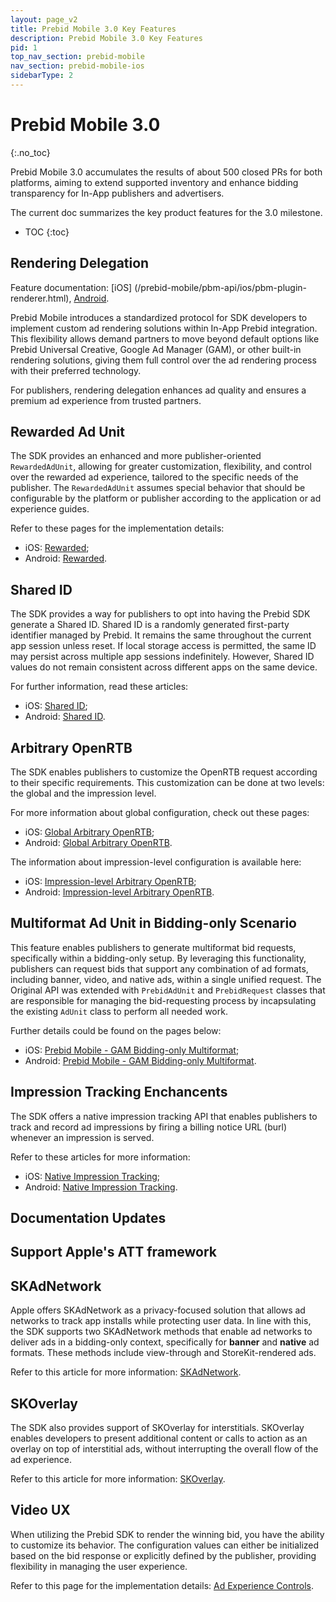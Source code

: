 ```yaml
---
layout: page_v2
title: Prebid Mobile 3.0 Key Features
description: Prebid Mobile 3.0 Key Features
pid: 1
top_nav_section: prebid-mobile
nav_section: prebid-mobile-ios
sidebarType: 2
---
```


# Prebid Mobile 3.0 
{:.no_toc}

Prebid Mobile 3.0 accumulates the results of about 500 closed PRs for both platforms, aiming to extend supported inventory and enhance bidding transparency for In-App publishers and advertisers. 

The current doc summarizes the key product features for the 3.0 milestone.

- TOC
{:toc}

## Rendering Delegation

Feature documentation: [iOS] (/prebid-mobile/pbm-api/ios/pbm-plugin-renderer.html), [Android](/prebid-mobile/pbm-api/android/pbm-plugin-renderer.html). 

Prebid Mobile introduces a standardized protocol for SDK developers to implement custom ad rendering solutions within In-App Prebid integration. This flexibility allows demand partners to move beyond default options like Prebid Universal Creative, Google Ad Manager (GAM), or other built-in rendering solutions, giving them full control over the ad rendering process with their preferred technology. 

For publishers, rendering delegation enhances ad quality and ensures a premium ad experience from trusted partners.

## Rewarded Ad Unit 

The SDK provides an enhanced and more publisher-oriented `RewardedAdUnit`, allowing for greater customization, flexibility, and control over the rewarded ad experience, tailored to the specific needs of the publisher. The `RewardedAdUnit` assumes special behavior that should be configurable by the platform or publisher according to the application or ad experience guides.

Refer to these pages for the implementation details:

- iOS: [Rewarded](/prebid-mobile/modules/rendering/ios-sdk-integration-pb.html);
- Android: [Rewarded](/prebid-mobile/modules/rendering/android-sdk-integration-pb.html). 

## Shared ID

The SDK provides a way for publishers to opt into having the Prebid SDK generate a Shared ID. Shared ID is a randomly generated first-party identifier managed by Prebid. It remains the same throughout the current app session unless reset. If local storage access is permitted, the same ID may persist across multiple app sessions indefinitely. However, Shared ID values do not remain consistent across different apps on the same device.

For further information, read these articles:

- iOS: [Shared ID](/prebid-mobile/pbm-api/ios/pbm-targeting-ios.html#shared-id);
- Android: [Shared ID](/prebid-mobile/pbm-api/android/pbm-targeting-android.html#shared-id). 

## Arbitrary OpenRTB

The SDK enables publishers to customize the OpenRTB request according to their specific requirements. This customization can be done at two levels: the global and the impression level.

For more information about global configuration, check out these pages: 

- iOS: [Global Arbitrary OpenRTB](/prebid-mobile/pbm-api/ios/pbm-targeting-ios.html#arbitrary-openrtb);
- Android: [Global Arbitrary OpenRTB](/prebid-mobile/pbm-api/android/pbm-targeting-android.html#arbitrary-openrtb).

The information about impression-level configuration is available here: 

- iOS: [Impression-level Arbitrary OpenRTB](/prebid-mobile/pbm-api/ios/ios-sdk-integration-gam-original-api.md#arbitrary-openrtb);
- Android: [Impression-level Arbitrary OpenRTB](/prebid-mobile/pbm-api/android/android-sdk-integration-gam-original-api.html#arbitrary-openrtb).

## Multiformat Ad Unit in Bidding-only Scenario

This feature enables publishers to generate multiformat bid requests, specifically within a bidding-only setup. By leveraging this functionality, publishers can request bids that support any combination of ad formats, including banner, video, and native ads, within a single unified request. The Original API was extended with `PrebidAdUnit` and `PrebidRequest` classes that are responsible for managing the bid-requesting process by incapsulating the existing `AdUnit` class to perform all needed work.

Further details could be found on the pages below:

- iOS: [Prebid Mobile - GAM Bidding-only Multiformat](/prebid-mobile/recipes/subrecipes/ios/gam-bidding-only-multiformat.html);
- Android: [Prebid Mobile - GAM Bidding-only Multiformat](/prebid-mobile/recipes/subrecipes/android/gam-bidding-only-multiformat.html). 

## Impression Tracking Enchancents

The SDK offers a native impression tracking API that enables publishers to track and record ad impressions by firing a billing notice URL (burl) whenever an impression is served.

Refer to these articles for more information:

- iOS: [Native Impression Tracking](/prebid-mobile/pbm-api/ios/ios-sdk-integration-gam-original-api.html#native-impression-tracking);
- Android: [Native Impression Tracking](/prebid-mobile/pbm-api/android/android-sdk-integration-gam-original-api.html#native-impression-tracking). 

## Documentation Updates



## Support Apple's ATT framework



## SKAdNetwork 

Apple offers SKAdNetwork as a privacy-focused solution that allows ad networks to track app installs while protecting user data. In line with this, the SDK supports two SKAdNetwork methods that enable ad networks to deliver ads in a bidding-only context, specifically for **banner** and **native** ad formats. These methods include view-through and StoreKit-rendered ads.

Refer to this article for more information: [SKAdNetwork](/prebid-mobile/pbm-api/ios/ios-sdk-integration-gam-original-api.html#skadnetwork).

## SKOverlay

The SDK also provides support of SKOverlay for interstitials. SKOverlay enables developers to present additional content or calls to action as an overlay on top of interstitial ads, without interrupting the overall flow of the ad experience.

Refer to this article for more information: [SKOverlay](/prebid-mobile/pbm-api/ios/ios-sdk-integration-gam-original-api.html#skoverlay).


## Video UX

When utilizing the Prebid SDK to render the winning bid, you have the ability to customize its behavior. The configuration values can either be initialized based on the bid response or explicitly defined by the publisher, providing flexibility in managing the user experience.

Refer to this page for the implementation details: [Ad Experience Controls](/prebid-mobile/modules/rendering/combined-ad-experience-controls.html#ad-experience-controls).
